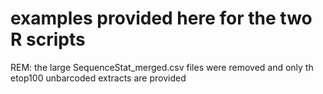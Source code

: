 # examples provided here for the two R scripts

REM: the large SequenceStat_merged.csv files were removed and only th etop100 unbarcoded extracts are provided
